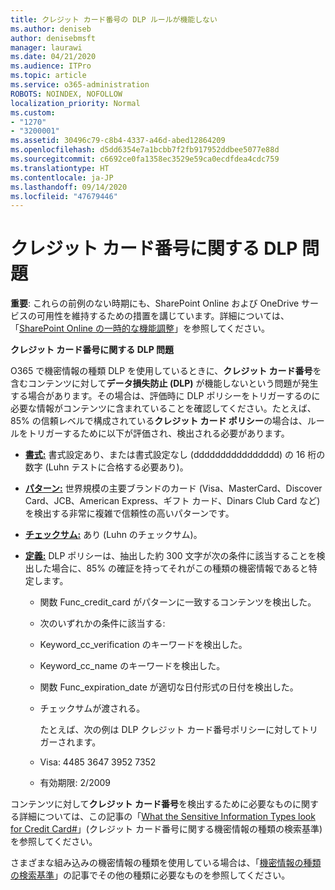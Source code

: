 ```yaml
---
title: クレジット カード番号の DLP ルールが機能しない
ms.author: deniseb
author: denisebmsft
manager: laurawi
ms.date: 04/21/2020
ms.audience: ITPro
ms.topic: article
ms.service: o365-administration
ROBOTS: NOINDEX, NOFOLLOW
localization_priority: Normal
ms.custom:
- "1270"
- "3200001"
ms.assetid: 30496c79-c8b4-4337-a46d-abed12864209
ms.openlocfilehash: d5dd6354e7a1bcbb7f2fb917952ddbee5077e88d
ms.sourcegitcommit: c6692ce0fa1358ec3529e59ca0ecdfdea4cdc759
ms.translationtype: HT
ms.contentlocale: ja-JP
ms.lasthandoff: 09/14/2020
ms.locfileid: "47679446"
---
```

# <a name="dlp-issues-with-credit-card-numbers"></a>クレジット カード番号に関する DLP 問題

**重要**: これらの前例のない時期にも、SharePoint Online および OneDrive サービスの可用性を維持するための措置を講じています。詳細については、「[SharePoint Online の一時的な機能調整](https://aka.ms/ODSPAdjustments)」を参照してください。

**クレジット カード番号に関する DLP 問題**

O365 で機密情報の種類 DLP を使用しているときに、**クレジット カード番号**を含むコンテンツに対して**データ損失防止 (DLP)** が機能しないという問題が発生する場合があります。その場合は、評価時に DLP ポリシーをトリガーするのに必要な情報がコンテンツに含まれていることを確認してください。たとえば、85% の信頼レベルで構成されている**クレジット カード ポリシー**の場合は、ルールをトリガーするために以下が評価され、検出される必要があります。
  
- **[書式:](https://docs.microsoft.com/microsoft-365/compliance/sensitive-information-type-entity-definitions#format-19)** 書式設定あり、または書式設定なし (dddddddddddddddd) の 16 桁の数字 (Luhn テストに合格する必要あり)。

- **[パターン:](https://docs.microsoft.com/microsoft-365/compliance/sensitive-information-type-entity-definitions#pattern-19)** 世界規模の主要ブランドのカード (Visa、MasterCard、Discover Card、JCB、American Express、ギフト カード、Dinars Club Card など) を検出する非常に複雑で信頼性の高いパターンです。

- **[チェックサム:](https://docs.microsoft.com/microsoft-365/compliance/sensitive-information-type-entity-definitions#checksum-19)** あり (Luhn のチェックサム)。

- **[定義:](https://docs.microsoft.com/microsoft-365/compliance/sensitive-information-type-entity-definitions#definition-19)** DLP ポリシーは、抽出した約 300 文字が次の条件に該当することを検出した場合に、85% の確証を持ってそれがこの種類の機密情報であると特定します。

  - 関数 Func_credit_card がパターンに一致するコンテンツを検出した。

  - 次のいずれかの条件に該当する:

  - Keyword_cc_verification のキーワードを検出した。

  - Keyword_cc_name のキーワードを検出した。

  - 関数 Func_expiration_date が適切な日付形式の日付を検出した。

  - チェックサムが渡される。

    たとえば、次の例は DLP クレジット カード番号ポリシーに対してトリガーされます。

  - Visa: 4485 3647 3952 7352
  
  - 有効期限: 2/2009

コンテンツに対して**クレジット カード番号**を検出するために必要なものに関する詳細については、この記事の「[What the Sensitive Information Types look for Credit Card#](https://docs.microsoft.com/microsoft-365/compliance/sensitive-information-type-entity-definitions#credit-card-number)」(クレジット カード番号に関する機密情報の種類の検索基準) を参照してください。
  
さまざまな組み込みの機密情報の種類を使用している場合は、「[機密情報の種類の検索基準](https://docs.microsoft.com/microsoft-365/compliance/sensitive-information-type-entity-definitions)」の記事でその他の種類に必要なものを参照してください。
  
